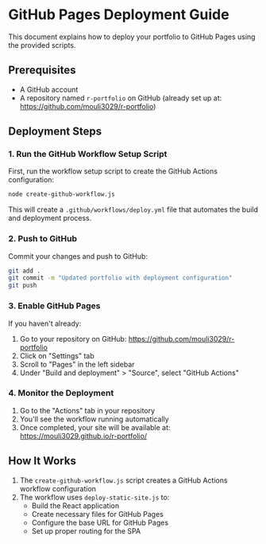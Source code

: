 # GitHub Pages Deployment Guide

This document explains how to deploy your portfolio to GitHub Pages using the provided scripts.

## Prerequisites

- A GitHub account
- A repository named `r-portfolio` on GitHub (already set up at: https://github.com/mouli3029/r-portfolio)

## Deployment Steps

### 1. Run the GitHub Workflow Setup Script

First, run the workflow setup script to create the GitHub Actions configuration:

```bash
node create-github-workflow.js
```

This will create a `.github/workflows/deploy.yml` file that automates the build and deployment process.

### 2. Push to GitHub

Commit your changes and push to GitHub:

```bash
git add .
git commit -m "Updated portfolio with deployment configuration"
git push
```

### 3. Enable GitHub Pages

If you haven't already:

1. Go to your repository on GitHub: https://github.com/mouli3029/r-portfolio
2. Click on "Settings" tab
3. Scroll to "Pages" in the left sidebar
4. Under "Build and deployment" > "Source", select "GitHub Actions"

### 4. Monitor the Deployment

1. Go to the "Actions" tab in your repository
2. You'll see the workflow running automatically
3. Once completed, your site will be available at: https://mouli3029.github.io/r-portfolio/

## How It Works

1. The `create-github-workflow.js` script creates a GitHub Actions workflow configuration
2. The workflow uses `deploy-static-site.js` to:
   - Build the React application
   - Create necessary files for GitHub Pages
   - Configure the base URL for GitHub Pages
   - Set up proper routing for the SPA
